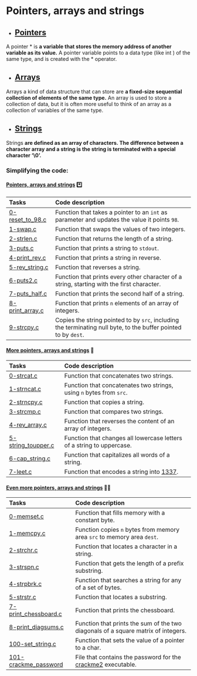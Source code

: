 # **Pointers, arrays and strings**

- ## [**Pointers**](https://www.programiz.com/c-programming/c-pointers)  
  
A pointer * is **a variable that stores the memory address of another variable as its value.** A pointer variable points to a data type (like int ) of the same type, and is created with the * operator.

- ## [**Arrays**](https://www.programiz.com/c-programming/c-arrays)

Arrays a kind of data structure that can store are **a fixed-size sequential collection of elements of the same type.** An array is used to store a collection of data, but it is often more useful to think of an array as a collection of variables of the same type.

- ## [**Strings**](https://www.programiz.com/c-programming/c-strings)

Strings **are defined as an array of characters. The difference between a character array and a string is the string is terminated with a special character ‘\0’.**
### Simplifying the code:

#### [**Pointers, arrays and strings**](https://intranet.hbtn.io/concepts/888) :asterisk:


Tasks | Code description
:-------- | :----------
[0-reset_to_98.c](https://github.com/Tizihoxha/holbertonschool-low_level_programming/blob/main/pointers_arrays_strings/0-reset_to_98.c) | Function that takes a pointer to an `int` as parameter and updates the value it points `98`.
[1-swap.c](https://github.com/Tizihoxha/holbertonschool-low_level_programming/blob/main/pointers_arrays_strings/1-swap.c) | Function that swaps the values of two integers.
[2-strlen.c](https://github.com/Tizihoxha/holbertonschool-low_level_programming/blob/main/pointers_arrays_strings/2-strlen.c) | Function that returns the length of a string.
[3-puts.c](https://github.com/Tizihoxha/holbertonschool-low_level_programming/blob/main/pointers_arrays_strings/3-puts.c) | Function that prints a string to `stdout`.
[4-print_rev.c](https://github.com/Tizihoxha/holbertonschool-low_level_programming/blob/main/pointers_arrays_strings/4-print_rev.c) | Function that prints a string in reverse.
[5-rev_string.c](https://github.com/Tizihoxha/holbertonschool-low_level_programming/blob/main/pointers_arrays_strings/5-rev_string.c) | Function that reverses a string.
[6-puts2.c](https://github.com/Tizihoxha/holbertonschool-low_level_programming/blob/main/pointers_arrays_strings/6-puts2.c) | Function that prints every other character of a string, starting with the first character.
[7-puts_half.c](https://github.com/Tizihoxha/holbertonschool-low_level_programming/blob/main/pointers_arrays_strings/7-puts_half.c) | Function that prints the second half of a string.
[8-print_array.c](https://github.com/Tizihoxha/holbertonschool-low_level_programming/blob/main/pointers_arrays_strings/8-print_array.c) | Function that prints `n` elements of an array of integers.
[9-strcpy.c](https://github.com/Tizihoxha/holbertonschool-low_level_programming/blob/main/pointers_arrays_strings/9-strcpy.c) | Copies the string pointed to by `src`, including the terminating null byte, to the buffer pointed to by `dest`.

#### [**More pointers, arrays and strings**](https://courses.caslab.queensu.ca/cisc220a/wp-content/uploads/sites/24/2016/11/ptrs.pdf) :repeat:


Tasks | Code description
:--------- | :-----------
[0-strcat.c](https://github.com/Tizihoxha/holbertonschool-low_level_programming/blob/main/pointers_arrays_strings/0-strcat.c) | Function that concatenates two strings.
[1-strncat.c](https://github.com/Tizihoxha/holbertonschool-low_level_programming/blob/main/pointers_arrays_strings/1-strncat.c) | Function that concatenates two strings, using `n` bytes from `src`.
[2-strncpy.c](https://github.com/Tizihoxha/holbertonschool-low_level_programming/blob/main/pointers_arrays_strings/2-strncpy.c) | Function that copies a string.
[3-strcmp.c](https://github.com/Tizihoxha/holbertonschool-low_level_programming/blob/main/pointers_arrays_strings/3-strcmp.c) | Function that compares two strings.
[4-rev_array.c](https://github.com/Tizihoxha/holbertonschool-low_level_programming/blob/main/pointers_arrays_strings/4-rev_array.c) | Function that reverses the content of an array of integers.
[5-string_toupper.c	](https://github.com/Tizihoxha/holbertonschool-low_level_programming/blob/main/pointers_arrays_strings/5-string_toupper.c	) | Function that changes all lowercase letters of a string to uppercase.
[6-cap_string.c](https://github.com/Tizihoxha/holbertonschool-low_level_programming/blob/main/pointers_arrays_strings/6-cap_string.c) | Function that capitalizes all words of a string.
[7-leet.c](https://github.com/Tizihoxha/holbertonschool-low_level_programming/blob/main/pointers_arrays_strings/7-leet.c) | Function that encodes a string into [1337](https://en.wikipedia.org/wiki/Leet).

#### [**Even more pointers, arrays and strings**](http://csce.uark.edu/~ahnelson/CSCE4114/lectures/lecture4.pdf) :repeat::repeat:

Tasks |Code description
:-------- | :-----------
[0-memset.c](https://github.com/Tizihoxhao/holbertonschool-low_level_programming/blob/main/pointers_arrays_strings/0-memset.c) | Function that fills memory with a constant byte.
[1-memcpy.c](https://github.com/Tizihoxhao/holbertonschool-low_level_programming/blob/main/pointers_arrays_strings/1-memcpy.c) | Function copies `n` bytes from memory area `src` to memory area `dest`.
[2-strchr.c](https://github.com/Tizihoxhao/holbertonschool-low_level_programming/blob/main/pointers_arrays_strings/2-strchr.c) | Function that locates a character in a string.
[3-strspn.c](https://github.com/Tizihoxhao/holbertonschool-low_level_programming/blob/main/pointers_arrays_strings/3-strspn.c) | Function that gets the length of a prefix substring.
[4-strpbrk.c](https://github.com/Tizihoxhao/holbertonschool-low_level_programming/blob/main/pointers_arrays_strings/4-strpbrk.c) | Function that searches a string for any of a set of bytes.
[5-strstr.c](https://github.com/Tizihoxhao/holbertonschool-low_level_programming/blob/main/pointers_arrays_strings/5-strstr.c) | Function that locates a substring.
[7-print_chessboard.c](https://github.com/Tizihoxhao/holbertonschool-low_level_programming/blob/main/pointers_arrays_strings/7-print_chessboard.c) | Function that prints the chessboard. 
[8-print_diagsums.c](https://github.com/Tizihoxhao/holbertonschool-low_level_programming/blob/main/pointers_arrays_strings/8-print_diagsums.c) | Function that prints the sum of the two diagonals of a square matrix of integers.
[100-set_string.c](https://github.com/Tizihoxhao/holbertonschool-low_level_programming/blob/main/pointers_arrays_strings/100-set_string.c) | Function that sets the value of a pointer to a char.
[101-crackme_password](https://github.com/Tizihoxhao/holbertonschool-low_level_programming/blob/main/pointers_arrays_strings/101-crackme_password) | File that contains the password for the [crackme2](https://github.com/holbertonschool/0x06.c) executable.

